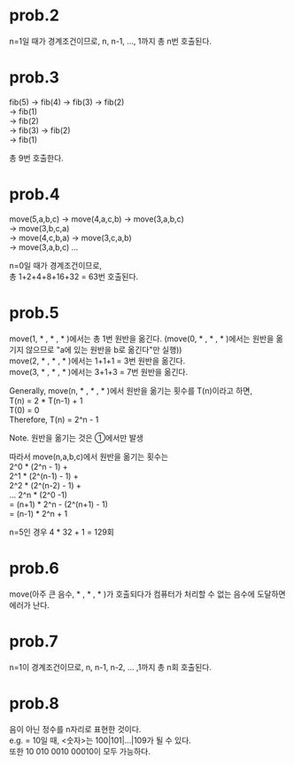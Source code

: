 # prob.2
n=1일 때가 경계조건이므로, n, n-1, ..., 1까지 총 n번 호출된다.

# prob.3
fib(5)  -> fib(4)   -> fib(3)   -> fib(2)  
                                -> fib(1)  
                    -> fib(2)  
        -> fib(3)   -> fib(2)  
                    -> fib(1)  

총 9번 호출한다.

# prob.4
move(5,a,b,c)   -> move(4,a,c,b)    -> move(3,a,b,c)  
                                    -> move(3,b,c,a)  
                -> move(4,c,b,a)    -> move(3,c,a,b)  
                                    -> move(3,a,b,c)    ...  

n=0일 때가 경계조건이므로,  
총 1+2+4+8+16+32 = 63번 호출된다.  

# prob.5
move(1, * , * , * )에서는 총 1번 원반을 옮긴다. (move(0, * , * , * )에서는 원반을 옮기지 않으므로 "a에 있는 원반을 b로 옮긴다"만 실행))  
move(2, * , * , * )에서는 1+1+1 = 3번 원반을 옮긴다.  
move(3, * , * , * )에서는 3+1+3 = 7번 원반을 옮긴다.  

Generally, move(n, * , * , * )에서 원반을 옮기는 횟수를 T(n)이라고 하면,  
T(n) = 2 * T(n-1) + 1  
T(0) = 0  
Therefore, T(n) = 2^n - 1  
  
Note. 원반을 옮기는 것은 ①에서만 발생

따라서 move(n,a,b,c)에서 원반을 옮기는 횟수는  
2^0 * (2^n - 1) +  
2^1 * (2^(n-1) - 1) +  
2^2 * (2^(n-2) - 1) +  
... 2^n * (2^0 -1)  
= (n+1) * 2^n - (2^(n+1) - 1)  
= (n-1) * 2^n + 1  

n=5인 경우 4 * 32 + 1 = 129회  

# prob.6
move(아주 큰 음수, * , * , * )가 호출되다가 컴퓨터가 처리할 수 없는 음수에 도달하면 에러가 난다.

# prob.7
n=1이 경계조건이므로, n, n-1, n-2, ... ,1까지 총 n회 호출된다.

# prob.8
음이 아닌 정수를 n자리로 표현한 것이다.  
e.g. <T> = 10일 때, <T><숫자>는 100|101|...|109가 될 수 있다.  
또한 10 010 0010 00010이 모두 가능하다.
